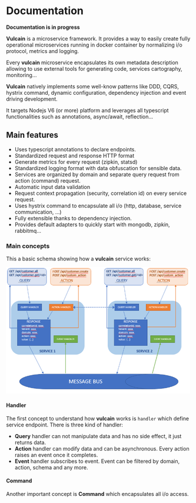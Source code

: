 # Documentation

**Documentation is in progress**

**Vulcain** is a microservice framework. It provides a way to easily create fully operational microservices running in docker container by normalizing i/o protocol, metrics and logging.

Every **vulcain** microservice encapsulates its own metadata description allowing to use external tools for generating code, services cartography, monitoring...

**Vulcain** natively implements some well-know patterns like DDD, CQRS, hystrix command, dynamic configuration, dependency injection and event driving development.

It targets Nodejs V6 (or more) platform and leverages all typescript functionalities such as annotations, async/await, reflection...

## Main features

- Uses typescript annotations to declare endpoints.
- Standardized request and response HTTP format
- Generate metrics for every request (zipkin, statsd)
- Standardized logging format with data obfuscation for sensible data.
- Services are organized by domain and separate query request from action (command) request.
- Automatic input data validation
- Request context propagation (security, correlation id) on every service request.
- Uses hystrix command to encapsulate all i/o (http, database, service communication, ...)
- Fully extensible thanks to dependency injection.
- Provides default adapters to quickly start with mongodb, zipkin, rabbitmq...

### Main concepts

This a basic schema showing how a **vulcain** service works:

<img src="../images/vulcainjs-schema.png" width="500px">

#### Handler

The first concept to understand how **vulcain** works is ```handler``` which define service endpoint. There is three kind of handler:

- **Query** handler can not manipulate data and has no side effect, it just returns data.
- **Action** handler can modify data and can be asynchronous. Every action raises an event once it completes.
- **Event** handler subscribes to event. Event can be filtered by domain, action, schema and any more.

#### Command

Another important concept is **Command** which encapsulates all i/o access. 

